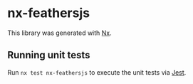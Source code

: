 # nx-feathersjs

This library was generated with [Nx](https://nx.dev).

## Running unit tests

Run `nx test nx-feathersjs` to execute the unit tests via [Jest](https://jestjs.io).
